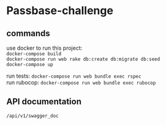 # Passbase-challenge

## commands
use docker to run this project: \
`docker-compose build`\
`docker-compose run web rake db:create db:migrate db:seed`\
`docker-compose up`

run tests: `docker-compose run web bundle exec rspec`\
run rubocop: `docker-compose run web bundle exec rubocop`

## API documentation

`/api/v1/swagger_doc`
